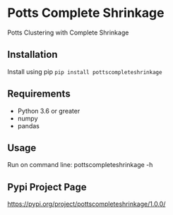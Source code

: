 # Potts Complete Shrinkage
Potts Clustering with Complete Shrinkage

## Installation
Install using pip
```pip install pottscompleteshrinkage```

## Requirements
* Python 3.6 or greater
* numpy
* pandas

## Usage
Run on command line: pottscompleteshrinkage -h

## Pypi Project Page
 https://pypi.org/project/pottscompleteshrinkage/1.0.0/